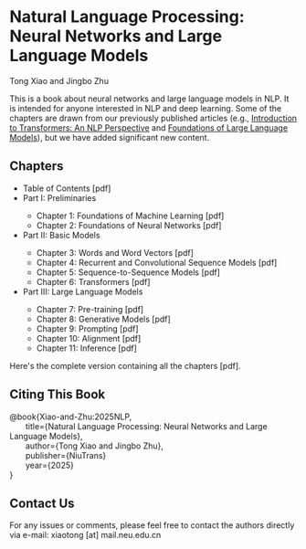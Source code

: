 # Natural Language Processing:<br>Neural Networks and Large Language Models

Tong Xiao and Jingbo Zhu

This is a book about neural networks and large language models in NLP. It is intended for anyone interested in NLP and deep learning. Some of the chapters are drawn from our previously published articles (e.g., [Introduction to Transformers: An NLP Perspective](https://arxiv.org/abs/2311.17633) and  [Foundations of Large Language Models](https://arxiv.org/abs/2501.09223)), but we have added significant new content.

## Chapters

<ul>
<li>Table of Contents [pdf]</li>
<li>Part I: Preliminaries</li>
	<ul>
	<li>Chapter 1: Foundations of Machine Learning [pdf]</li>
	<li>Chapter 2: Foundations of Neural Networks [pdf]</li>
	</ul>
<li>Part II: Basic Models</li>
	<ul>
	<li>Chapter 3: Words and Word Vectors [pdf]</li>
	<li>Chapter 4: Recurrent and Convolutional Sequence Models [pdf]</li>
	<li>Chapter 5: Sequence-to-Sequence Models [pdf]</li>
	<li>Chapter 6: Transformers [pdf]</li>
	</ul>
<li>Part III: Large Language Models</li>
	<ul>
	<li>Chapter 7: Pre-training [pdf]</li>
	<li>Chapter 8: Generative Models [pdf]</li>
	<li>Chapter 9: Prompting [pdf]</li>
	<li>Chapter 10: Alignment [pdf]</li>
	<li>Chapter 11: Inference [pdf]</li>
	</ul>
</ul>

Here's the complete version containing all the chapters [pdf].

## Citing This Book

@book{Xiao-and-Zhu:2025NLP,<br>
&ensp;&ensp;&ensp;&ensp;title={Natural Language Processing: Neural Networks and Large Language Models},<br>
&ensp;&ensp;&ensp;&ensp;author={Tong Xiao and Jingbo Zhu},<br>
&ensp;&ensp;&ensp;&ensp;publisher={NiuTrans}<br>
&ensp;&ensp;&ensp;&ensp;year={2025}<br>
}

## Contact Us

For any issues or comments, please feel free to contact the authors directly via e-mail: xiaotong [at] mail.neu.edu.cn

